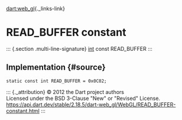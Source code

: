 [dart:web\_gl](../../dart-web_gl/dart-web_gl-library){._links-link}

READ\_BUFFER constant
=====================

::: {.section .multi-line-signature}
[int](../../dart-core/int-class) const READ\_BUFFER
:::

Implementation {#source}
--------------

``` {.language-dart data-language="dart"}
static const int READ_BUFFER = 0x0C02;
```

::: {._attribution}
© 2012 the Dart project authors\
Licensed under the BSD 3-Clause \"New\" or \"Revised\" License.\
<https://api.dart.dev/stable/2.18.5/dart-web_gl/WebGL/READ_BUFFER-constant.html>
:::
